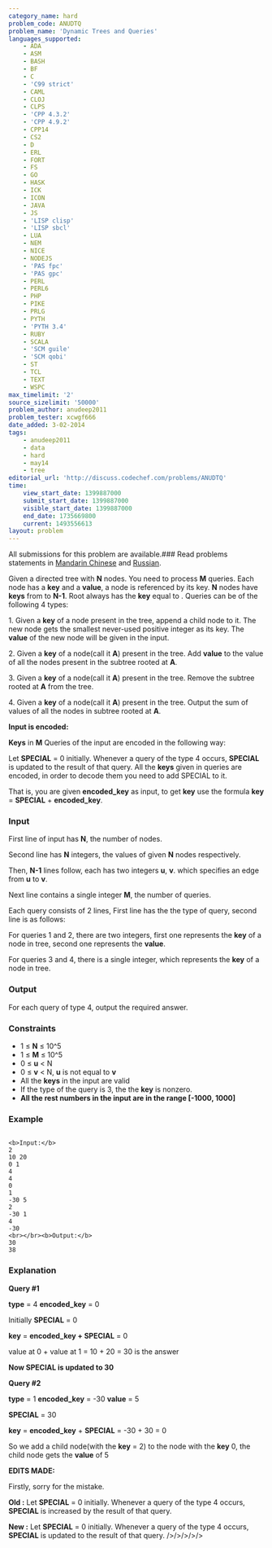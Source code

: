 ```yaml
---
category_name: hard
problem_code: ANUDTQ
problem_name: 'Dynamic Trees and Queries'
languages_supported:
    - ADA
    - ASM
    - BASH
    - BF
    - C
    - 'C99 strict'
    - CAML
    - CLOJ
    - CLPS
    - 'CPP 4.3.2'
    - 'CPP 4.9.2'
    - CPP14
    - CS2
    - D
    - ERL
    - FORT
    - FS
    - GO
    - HASK
    - ICK
    - ICON
    - JAVA
    - JS
    - 'LISP clisp'
    - 'LISP sbcl'
    - LUA
    - NEM
    - NICE
    - NODEJS
    - 'PAS fpc'
    - 'PAS gpc'
    - PERL
    - PERL6
    - PHP
    - PIKE
    - PRLG
    - PYTH
    - 'PYTH 3.4'
    - RUBY
    - SCALA
    - 'SCM guile'
    - 'SCM qobi'
    - ST
    - TCL
    - TEXT
    - WSPC
max_timelimit: '2'
source_sizelimit: '50000'
problem_author: anudeep2011
problem_tester: xcwgf666
date_added: 3-02-2014
tags:
    - anudeep2011
    - data
    - hard
    - may14
    - tree
editorial_url: 'http://discuss.codechef.com/problems/ANUDTQ'
time:
    view_start_date: 1399887000
    submit_start_date: 1399887000
    visible_start_date: 1399887000
    end_date: 1735669800
    current: 1493556613
layout: problem
---
```

All submissions for this problem are available.###  Read problems statements in [Mandarin Chinese](http://www.codechef.com/download/translated/MAY14/mandarin/ANUDTQ.pdf) and [Russian](http://www.codechef.com/download/translated/MAY14/russian/ANUDTQ.pdf).

Given a directed tree with **N** nodes. You need to process **M** queries.
Each node has a **key** and a **value**, a node is referenced by its key. **N** nodes have **keys** from  to **N-1**.
Root always has the **key** equal to . Queries can be of the following 4 types:

1\. Given a **key** of a node present in the tree, append a child node to it. The new node gets the smallest never-used positive integer as its key. The **value** of the new node will be given in the input.

2\. Given a **key** of a node(call it **A**) present in the tree. Add **value** to the value of all the nodes present in the subtree rooted at **A**.

3\. Given a **key** of a node(call it **A**) present in the tree. Remove the subtree rooted at **A** from the tree.

4\. Given a **key** of a node(call it **A**) present in the tree. Output the sum of values of all the nodes in subtree rooted at **A**.

**Input is encoded:**

**Keys** in **M** Queries of the input are encoded in the following way:

Let **SPECIAL** = 0 initially. Whenever a query of the type 4 occurs, **SPECIAL** is updated to the result of that query.
All the **keys** given in queries are encoded, in order to decode them you need to add SPECIAL to it.

That is, you are given **encoded\_key** as input, to get **key** use the formula **key** = **SPECIAL** + **encoded\_key**.

### Input

First line of input has **N**, the number of nodes.

Second line has **N** integers, the values of given **N** nodes respectively.

Then, **N-1** lines follow, each has two integers **u**, **v**. which specifies an edge from **u** to **v**.

Next line contains a single integer **M**, the number of queries.

Each query consists of 2 lines, First line has the the type of query, second line is as follows:

For queries 1 and 2, there are two integers, first one represents the **key** of a node in tree, second one represents the **value**.

For queries 3 and 4, there is a single integer, which represents the **key** of a node in tree.

### Output

For each query of type 4, output the required answer.

### Constraints

- 1 ≤ **N** ≤ 10^5
- 1 ≤ **M** ≤ 10^5
- 0 ≤ **u** < N
- 0 ≤ **v** < N, **u** is not equal to **v**
- All the **keys** in the input are valid
- If the type of the query is 3, the the **key** is nonzero.
- **All the rest numbers in the input are in the range \[-1000, 1000\]**

### Example

```

<b>Input:</b>
2
10 20
0 1
4
4
0
1
-30 5
2
-30 1
4
-30
<br></br><b>Output:</b>
30
38

```
### Explanation

**Query #1**

**type** = 4 **encoded\_key** = 0

Initially **SPECIAL** = 0

**key** = **encoded\_key + SPECIAL** = 0

value at 0 + value at 1 = 10 + 20 = 30 is the answer

**Now SPECIAL is updated to 30**

**Query #2**

**type** = 1 **encoded\_key** = -30 **value** = 5 

**SPECIAL** = 30 

**key** = **encoded\_key** + **SPECIAL** = -30 + 30 = 0

So we add a child node(with the **key** = 2) to the node with the **key** 0, the child node gets the **value** of 5


**EDITS MADE:**

Firstly, sorry for the mistake.

**Old :** Let **SPECIAL** = 0 initially. Whenever a query of the type 4 occurs, **SPECIAL** is increased by the result of that query.

**New :** Let **SPECIAL** = 0 initially. Whenever a query of the type 4 occurs, **SPECIAL** is updated to the result of that query.
/>/>/>/>/>
